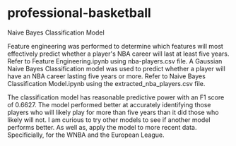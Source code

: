 # professional-basketball

Naive Bayes Classification Model

Feature engineering was performed to determine which features will most effectively predict whether a player's NBA career will last at least five years. Refer to Feature Engineering.ipynb using nba-players.csv file. A Gaussian Naive Bayes Classification model was used to predict whether a player will have an NBA career lasting five years or more. Refer to Naive Bayes Classification Model.ipynb using the extracted_nba_players.csv file.

The classification model has reasonable predictive power with an F1 score of 0.6627. The model performed better at accurately identifying those players who will likely play for more than five years than it did those who likely will not. I am curious to try other models to see if another model performs better. As well as, apply the model to more recent data. Specificially, for the WNBA and the European League.
